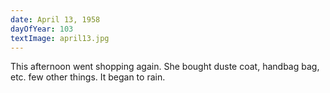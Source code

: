```yaml
---
date: April 13, 1958
dayOfYear: 103
textImage: april13.jpg
---
```

This afternoon went shopping again. She bought duste coat, handbag bag, etc. few other things. It began to rain.